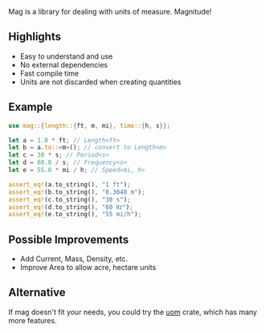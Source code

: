 Mag is a library for dealing with units of measure.  Magnitude!

## Highlights

* Easy to understand and use
* No external dependencies
* Fast compile time
* Units are not discarded when creating quantities

## Example

```rust
use mag::{length::{ft, m, mi}, time::{h, s}};

let a = 1.0 * ft; // Length<ft>
let b = a.to::<m>(); // convert to Length<m>
let c = 30 * s; // Period<s>
let d = 60.0 / s; // Frequency<s>
let e = 55.0 * mi / h; // Speed<mi, h>

assert_eq!(a.to_string(), "1 ft");
assert_eq!(b.to_string(), "0.3048 m");
assert_eq!(c.to_string(), "30 s");
assert_eq!(d.to_string(), "60 ㎐");
assert_eq!(e.to_string(), "55 mi/h");
```

## Possible Improvements

* Add Current, Mass, Density, etc.
* Improve Area to allow acre, hectare units

## Alternative

If mag doesn't fit your needs, you could try the [uom] crate, which has many
more features.

[uom]: https://docs.rs/uom/latest/uom/
